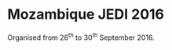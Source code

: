 <h1>Mozambique JEDI 2016</h1>

<section>
	<p align="justify">Organised from 26<sup>th</sup> to 30<sup>th</sup> September 2016.</p>








<!--
This is a comment
	<p align="justify"> In words, <a></p>
* * * *

## Link to File and Webpage

Link to another file in GitHub itself: [myFileName](Thesis/simple_ref.md)

Link to arXiv for example: [arXiv](http://arxiv.org/)

* * * *

## Font Format

_This creates italic text_

__Whereas this creates bold texts__

* * * *
-->






